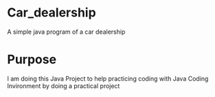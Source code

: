 # Car_dealership
A simple java program of a car dealership

# Purpose
I am doing this Java Project to help practicing coding with Java Coding Invironment by doing a practical project
